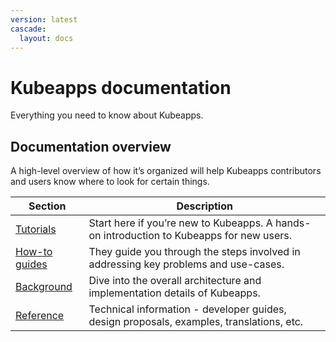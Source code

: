 ```yaml
---
version: latest
cascade:
  layout: docs
---
```


# Kubeapps documentation

Everything you need to know about Kubeapps.

## Documentation overview

A high-level overview of how it’s organized will help Kubeapps contributors and users know where to look for certain things.

| Section                     | Description                                                                              |
| --------------------------- | ---------------------------------------------------------------------------------------- |
| [Tutorials](./tutorials/)   | Start here if you’re new to Kubeapps. A hands-on introduction to Kubeapps for new users. |
| [How-to guides](./howto/)   | They guide you through the steps involved in addressing key problems and use-cases.      |
| [Background](./background/) | Dive into the overall architecture and implementation details of Kubeapps.               |
| [Reference](./reference/)   | Technical information - developer guides, design proposals, examples, translations, etc. |
